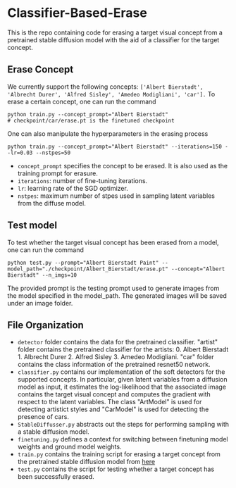 # Classifier-Based-Erase
This is the repo containing code for erasing a target visual concept from a pretrained stable diffusion model with the aid of a classifier for the target concept.

## Erase Concept
We currently support the following concepts: `['Albert Bierstadt', 'Albrecht Durer', 'Alfred Sisley', 'Amedeo Modigliani', 'car'].`
To erase a certain concept, one can run the command
```
python train.py --concept_prompt="Albert Bierstadt"
# checkpoint/car/erase.pt is the finetuned checkpoint
```
One can also manipulate the hyperparameters in the erasing process
```
python train.py --concept_prompt="Albert Bierstadt" --iterations=150 --lr=0.03 --nstpes=50
```
* `concept_prompt` specifies the concept to be erased. It is also used as the training prompt for erasure.
* `iterations`: number of fine-tuning iterations.
* `lr`: learning rate of the SGD optimizer.
* `nstpes`: maximum number of stpes used in sampling latent variables from the diffuse model.

## Test model
To test whether the target visual concept has been erased from a model,
one can run the command
```
python test.py --prompt="Albert Bierstadt Paint" --model_path="./checkpoint/Albert_Bierstadt/erase.pt" --concept="Albert Bierstadt" --n_imgs=10
```
The provided prompt is the testing prompt used to generate images from the model specified in the model_path. The generated images will be saved under an image folder.

## File Organization
* `detector` folder contains the data for the pretrained classifier. "artist" folder contains the pretrained classifier for the artists: 0. Albert Bierstadt 1. Albrecht Durer 2. Alfred Sisley 3. Amedeo Modigliani. "car" folder contains the class information of the pretrained resnet50 network.
* `classifier.py` contains our implementation of the soft detectors for the supported concepts.
In particular, given latent variables from a diffusion model as input, it estimates the log-likelihood that the associated image contains the target visual concept and computes the gradient with respect to the latent variables. The class "ArtModel" is used for detecting artistict styles and "CarModel" is used for detecting the presence of cars.
* `StableDiffusser.py` abstracts out the steps for performing sampling with a stable diffusion model.
* `finetuning.py` defines a context for switching between finetuning model weights and ground model weights.
* `train.py` contains the training script for erasing a target concept from the pretrained stable diffusion model from [here](https://huggingface.co/docs/diffusers/using-diffusers/conditional_image_generation)
* `test.py` contains the script for testing whether a target concept has been successfully erased.

